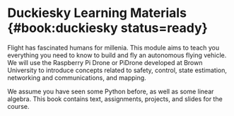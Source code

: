 # Duckiesky Learning Materials {#book:duckiesky status=ready}

Flight has fascinated humans for millenia.  This module aims to teach
you everything you need to know to build and fly an autonomous flying
vehicle.  We will use the Raspberry Pi Drone or PiDrone developed at
Brown University[](#bib:pidrone18) to introduce concepts related to
safety, control, state estimation, networking and communications, and
mapping.

We assume you have seen some Python before, as well as some linear
algebra.  This book contains text, assignments, projects, and slides
for the course.


